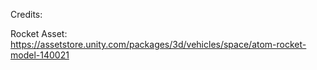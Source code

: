 Credits:

Rocket Asset: https://assetstore.unity.com/packages/3d/vehicles/space/atom-rocket-model-140021